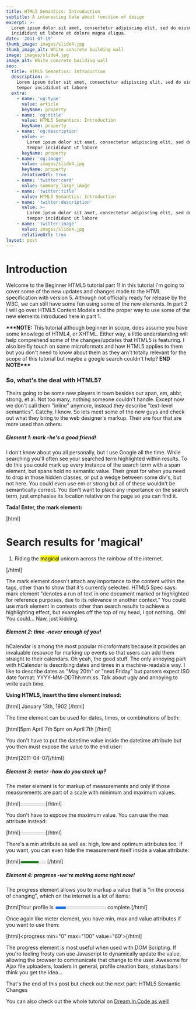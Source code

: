 ```yaml
---
title: HTML5 Semantics: Introduction
subtitle: A interesting tale about function of design
excerpt: >-
  Lorem ipsum dolor sit amet, consectetur adipiscing elit, sed do eiusmod tempor
  incididunt ut labore et dolore magna aliqua.
date: '2011-07-19'
thumb_image: images/slide4.jpg
thumb_image_alt: White concrete building wall
image: images/slide4.jpg
image_alt: White concrete building wall
seo:
  title: HTML5 Semantics: Introduction
  description: >-
    Lorem ipsum dolor sit amet, consectetur adipiscing elit, sed do eiusmod
    tempor incididunt ut labore
  extra:
    - name: 'og:type'
      value: article
      keyName: property
    - name: 'og:title'
      value: HTML5 Semantics: Introduction
      keyName: property
    - name: 'og:description'
      value: >-
        Lorem ipsum dolor sit amet, consectetur adipiscing elit, sed do eiusmod
        tempor incididunt ut labore
      keyName: property
    - name: 'og:image'
      value: images/slide4.jpg
      keyName: property
      relativeUrl: true
    - name: 'twitter:card'
      value: summary_large_image
    - name: 'twitter:title'
      value: HTML5 Semantics: Introduction
    - name: 'twitter:description'
      value: >-
        Lorem ipsum dolor sit amet, consectetur adipiscing elit, sed do eiusmod
        tempor incididunt ut labore
    - name: 'twitter:image'
      value: images/slide4.jpg
      relativeUrl: true
layout: post
---
```


# Introduction

Welcome to the Beginner HTML5 tutorial part 1! In this tutorial I'm going to cover some of the new updates and changes made to the HTML specification with version 5. Although not officially ready for release by the W3C, we can still have some fun using some of the new elements. In part 2 I will go over HTML5 Content Models and the proper way to use some of the new elements introduced here in part 1.

**\*\*\*NOTE:** This tutorial although beginner in scope, does assume you have some knowlege of HTML4, or XHTML. Either way, a little understanding will help comprehend some of the changes/updates that HTML5 is featuring. I also breifly touch on some microformats and how HTML5 applies to them but you don't need to know about them as they arn't totally relevant for the scope of this tutorial but maybe a google search couldn't help? **END NOTE\*\*\***

### So, what's the deal with HTML5?

Theirs going to be some new players in town besides our span, em, abbr, strong, et al. Not too many, nothing someone couldn't handle. Except now we don't call them "inline" anymore, instead they describe "text-level semantics". Catchy, I know. So lets meet some of the new guys and check out what they bring to the web designer's markup. Their are four that are more used than others:

##### Element 1: mark -he's a good friend!

I don't know about you all personally, but I use Google all the time. While searching you'll often see your searched term highlighted within results. To do this you could mark up every instance of the search term with a span element, but spans hold no semantic value. Their great for when you need to drop in those hidden classes, or put a wedge between some div's, but not here. You could even use em or strong but all of these wouldn't be semantically correct. You don't want to place any importance on the search term, just emphasise its location relative on the page so you can find it.

**Tada! Enter, the mark element:**

\[html\] <h1>Search results for 'magical'</h1> <ol> <li><span class="removed\_link" title="http://faireytales.com/"> Riding the <mark>magical</mark> unicorn across the rainbow of the internet.</span></li> </ol> \[/html\]

The mark element doesn't attach any importance to the content within the tags, other than to show that it's currently selected. HTML5 Spec says: mark element "denotes a run of text in one document marked or highlighted for reference purposes, due to its relevance in another context." You could use mark element in contexts other than search results to achieve a highlighting effect, but examples off the top of my head, I got nothing.. Oh! You could... Naw, just kidding.

##### Element 2: time -never enough of you!

hCalendar is among the most popular microformats because it provides an invaluable resource for marking up events so that users can add them straight to their calendars. Oh yeah, the good stuff. The only annoying part with hCalendar is describing dates and times in a machine-readable way. I like to describe dates as "May 20th" or "next Friday" but parsers expect ISO date format: YYYY-MM-DDThh:mm:ss. Talk about ugly and annoying to write each time.

**Using HTML5, insert the time element instead:**

\[html\]<time datetime="1902-01-13"> January 13th, 1902 </time> \[/html\]

The time element can be used for dates, times, or combinations of both:

\[html\]<time datetime="17:00">5pm</time> <time datetime="2011-04-07">April 7th</time> <time datetime="2011-04-07T17:00">5pm on April 7th</time> \[/html\]

You don't have to put the datetime value inside the datetime attribute but you then must expose the value to the end user:

\[html\]<time>2011-04-07</time>\[/html\]

##### Element 3: meter -how do you stack up?

The meter element is for markup of measurements and only if those measurements are part of a scale with minimum and maximum values.

\[html\]<meter>9 out of 10 cats</meter>\[/html\]

You don't have to expose the maximum value. You can use the max attribute instead:

\[html\]<meter max="10">9 cats</meter>\[/html\]

There's a min attribute as well as: high, low and optimum attributes too. If you want, you can even hide the measurement itself inside a value attribute:

\[html\]<meter low="-273" high="100" min="12" max="30" optimum="21" value="25"> It's quite warm for this time of year for 25 degrees! </meter> \[/html\]

##### Element 4: progress -we're making some right now!

The progress element allows you to markup a value that is "in the process of changing", which on the internet is a lot of items:

\[html\]Your profile is <progress>60%</progress> complete.\[/html\]

Once again like meter element, you have min, max and value attributes if you want to use them:

\[html\]<progress min="0" max="100" value="60'></progress>\[/html\]

The progress element is most useful when used with DOM Scripting. If you're feeling frosty can use Javascript to dynamically update the value, allowing the browser to communicate that change to the user. Awesome for Ajax file uploaders, loaders in general, profile creation bars, status bars I think you get the idea...

That's the end of this post but check out the next part: HTML5 Semantic Changes

You can also check out the whole tutorial on [Dream.In.Code as well!]( http:=)
